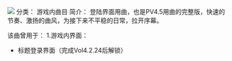 ![](//static.kivo.wiki/images/music/cover/0L4EDHbDQkuzPOAkJG6cqVnzDfL5ohPj.png)
分类： 游戏内曲目
简介：
登陆界面用曲，也是PV4.5用曲的完整版，快速的节奏、激扬的曲风，为接下来不平稳的日常，拉开序幕。

该曲曾用于：
1.游戏内界面：
 - 标题登录界面（完成Vol4.2.24后解锁）
